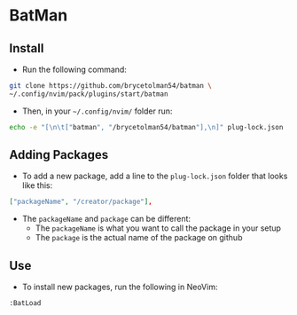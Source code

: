 # BatMan

## Install

- Run the following command:

```sh
git clone https://github.com/brycetolman54/batman \
~/.config/nvim/pack/plugins/start/batman
```

- Then, in your `~/.config/nvim/` folder run:

```sh
echo -e "[\n\t["batman", "/brycetolman54/batman"],\n]" plug-lock.json
```

## Adding Packages

- To add a new package, add a line to the `plug-lock.json` folder that looks like this:

```json
["packageName", "/creator/package"],
```
- The `packageName` and `package` can be different:
    - The `packageName` is what you want to call the package in your setup
    - The `package` is the actual name of the package on github

## Use

- To install new packages, run  the following in NeoVim:

```vim
:BatLoad
```

